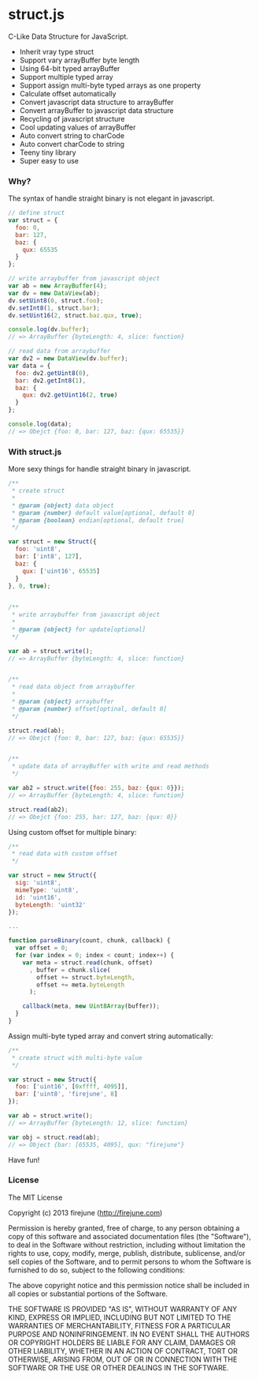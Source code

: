 struct.js
=========

C-Like Data Structure for JavaScript.
* Inherit vray type struct
* Support vary arrayBuffer byte length
* Using 64-bit typed arrayBuffer
* Support multiple typed array
* Support assign multi-byte typed arrays as one property
* Calculate offset automatically
* Convert javascript data structure to arrayBuffer
* Convert arrayBuffer to javascript data structure
* Recycling of javascript structure
* Cool updating values of arrayBuffer
* Auto convert string to charCode
* Auto convert charCode to string
* Teeny tiny library
* Super easy to use

### Why?
The syntax of handle straight binary is not elegant in javascript.
```javascript
// define struct
var struct = {
  foo: 0,
  bar: 127,
  baz: {
    qux: 65535
  }
};

// write arraybuffer from javascript object
var ab = new ArrayBuffer(4);
var dv = new DataView(ab);
dv.setUint8(0, struct.foo);
dv.setInt8(1, struct.bar);
dv.setUint16(2, struct.baz.qux, true);

console.log(dv.buffer);
// => ArrayBuffer {byteLength: 4, slice: function}

// read data from arraybuffer
var dv2 = new DataView(dv.buffer);
var data = {
  foo: dv2.getUint8(0),
  bar: dv2.getInt8(1),
  baz: {
    qux: dv2.getUint16(2, true)
  }
};

console.log(data);
// => Obejct {foo: 0, bar: 127, baz: {qux: 65535}}
```

### With struct.js
More sexy things for handle straight binary in javascript.
```javascript
/**
 * create struct
 *
 * @param {object} data object
 * @param {number} default value[optional, default 0]
 * @param {boolean} endian[optional, default true]
 */

var struct = new Struct({
  foo: 'uint8',
  bar: ['int8', 127],
  baz: {
    qux: ['uint16', 65535]
  }
}, 0, true);

  
/**
 * write arraybuffer from javascript object
 *
 * @param {object} for update[optional]
 */

var ab = struct.write();
// => ArrayBuffer {byteLength: 4, slice: function}


/**
 * read data object from arraybuffer
 *
 * @param {object} arraybuffer
 * @param {number} offset[optinal, default 0]
 */

struct.read(ab);
// => Obejct {foo: 0, bar: 127, baz: {qux: 65535}}


/**
 * update data of arrayBuffer with write and read methods
 */

var ab2 = struct.write({foo: 255, baz: {qux: 0}});
// => ArrayBuffer {byteLength: 4, slice: function}

struct.read(ab2);
// => Obejct {foo: 255, bar: 127, baz: {qux: 0}}
```

Using custom offset for multiple binary:
```javascript
/**
 * read data with custom offset
 */

var struct = new Struct({
  sig: 'uint8',
  mimeType: 'uint8',
  id: 'uint16',
  byteLength: 'uint32'
});

...

function parseBinary(count, chunk, callback) {
  var offset = 0;
  for (var index = 0; index < count; index++) {
    var meta = struct.read(chunk, offset)
      , buffer = chunk.slice(
        offset += struct.byteLength,
        offset += meta.byteLength
      );

    callback(meta, new Uint8Array(buffer));
  }
}
```

Assign multi-byte typed array and convert string automatically:
```javascript
/**
 * create struct with multi-byte value
 */

var struct = new Struct({
  foo: ['uint16', [0xffff, 4095]],
  bar: ['uint8', 'firejune', 8]
});

var ab = struct.write();
// => ArrayBuffer {byteLength: 12, slice: function}

var obj = struct.read(ab);
// => Object {bar: [65535, 4095], qux: "firejune"}
```
Have fun!


### License

The MIT License

Copyright (c) 2013 firejune (http://firejune.com)

Permission is hereby granted, free of charge, to any person obtaining a copy of this software and associated documentation files (the "Software"), to deal in the Software without restriction, including without limitation the rights to use, copy, modify, merge, publish, distribute, sublicense, and/or sell copies of the Software, and to permit persons to whom the Software is furnished to do so, subject to the following conditions:

The above copyright notice and this permission notice shall be included in all copies or substantial portions of the Software.

THE SOFTWARE IS PROVIDED "AS IS", WITHOUT WARRANTY OF ANY KIND, EXPRESS OR IMPLIED, INCLUDING BUT NOT LIMITED TO THE WARRANTIES OF MERCHANTABILITY, FITNESS FOR A PARTICULAR PURPOSE AND NONINFRINGEMENT. IN NO EVENT SHALL THE AUTHORS OR COPYRIGHT HOLDERS BE LIABLE FOR ANY CLAIM, DAMAGES OR OTHER LIABILITY, WHETHER IN AN ACTION OF CONTRACT, TORT OR OTHERWISE, ARISING FROM, OUT OF OR IN CONNECTION WITH THE SOFTWARE OR THE USE OR OTHER DEALINGS IN THE SOFTWARE.
